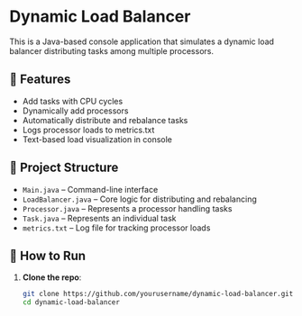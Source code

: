 # Dynamic Load Balancer

This is a Java-based console application that simulates a dynamic load balancer distributing tasks among multiple processors.

## 🚀 Features

- Add tasks with CPU cycles
- Dynamically add processors
- Automatically distribute and rebalance tasks
- Logs processor loads to metrics.txt
- Text-based load visualization in console

## 📂 Project Structure

- `Main.java` – Command-line interface
- `LoadBalancer.java` – Core logic for distributing and rebalancing
- `Processor.java` – Represents a processor handling tasks
- `Task.java` – Represents an individual task
- `metrics.txt` – Log file for tracking processor loads

## 🔧 How to Run

1. **Clone the repo**:
   ```bash
   git clone https://github.com/yourusername/dynamic-load-balancer.git
   cd dynamic-load-balancer

